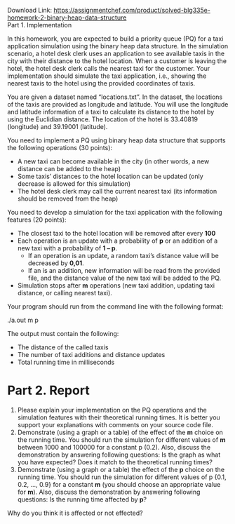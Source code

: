 Download Link: https://assignmentchef.com/product/solved-blg335e-homework-2-binary-heap-data-structure
<br>
Part 1. Implementation

In this homework, you are expected to build a priority queue (PQ) for a taxi application simulation using the binary heap data structure. In the simulation scenario, a hotel desk clerk uses an application to see available taxis in the city with their distance to the hotel location. When a customer is leaving the hotel, the hotel desk clerk calls the nearest taxi for the customer. Your implementation should simulate the taxi application, i.e., showing the nearest taxis to the hotel using the provided coordinates of taxis.

You are given a dataset named “locations.txt”. In the dataset, the locations of the taxis are provided as longitude and latitude. You will use the longitude and latitude information of a taxi to calculate its distance to the hotel by using the Euclidian distance. The location of the hotel is 33.40819 (longitude) and 39.19001 (latitude).

You need to implement a PQ using binary heap data structure that supports the following operations (30 points):

<ul>

 <li>A new taxi can become available in the city (in other words, a new distance can be added to the heap)</li>

 <li>Some taxis’ distances to the hotel location can be updated (only decrease is allowed for this simulation)</li>

 <li>The hotel desk clerk may call the current nearest taxi (its information should be removed from the heap)</li>

</ul>

You need to develop a simulation for the taxi application with the following features (20 points):

<ul>

 <li>The closest taxi to the hotel location will be removed after every <strong>100</strong></li>

 <li>Each operation is an update with a probability of <strong>p</strong> or an addition of a new taxi with a probability of <strong>1 – p</strong>.

  <ul>

   <li>If an operation is an update, a random taxi’s distance value will be decreased by <strong>0,01</strong>.</li>

   <li>If an is an addition, new information will be read from the provided file, and the distance value of the new taxi will be added to the PQ.</li>

  </ul></li>

 <li>Simulation stops after <strong>m</strong> operations (new taxi addition, updating taxi distance, or calling nearest taxi).</li>

</ul>

Your program should run from the command line with the following format:

./a.out m p

The output must contain the following:

<ul>

 <li>The distance of the called taxis</li>

 <li>The number of taxi additions and distance updates</li>

 <li>Total running time in milliseconds</li>

</ul>

<h1>Part 2. Report</h1>

<ol>

 <li>Please explain your implementation on the PQ operations and the simulation features with their theoretical running times. It is better you support your explanations with comments on your source code file.</li>

 <li> Demonstrate (using a graph or a table) of the effect of the <strong>m</strong> choice on the running time. You should run the simulation for different values of <strong>m</strong> between 1000 and 100000 for a constant p (0.2). Also, discuss the demonstration by answering following questions: Is the graph as what you have expected? Does it match to the theoretical running times?</li>

 <li> Demonstrate (using a graph or a table) the effect of the <strong>p</strong> choice on the running time. You should run the simulation for different values of p {0.1, 0.2, …, 0.9} for a constant <strong>m</strong> (you should choose an appropriate value for <strong>m</strong>). Also, discuss the demonstration by answering following questions: Is the running time affected by <strong>p</strong>?</li>

</ol>

Why do you think it is affected or not effected?